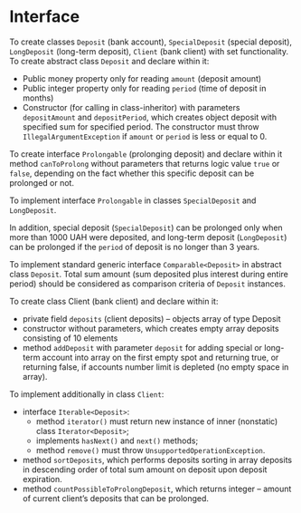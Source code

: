 # Interface

To create classes `Deposit` (bank account), `SpecialDeposit` (special deposit), `LongDeposit` (long-term deposit), `Client` (bank client) with set functionality.
To create abstract class `Deposit` and declare within it:
- Public money property only for reading `amount` (deposit amount)
- Public integer property only for reading `period` (time of deposit in months)
- Constructor (for calling in class-inheritor) with parameters `depositAmount` 
  and `depositPeriod`, which creates object deposit with specified sum 
  for specified period. The constructor must throw `IllegalArgumentException` 
  if `amount` or `period` is less or equal to 0.

To create interface `Prolongable` (prolonging deposit) and declare within 
it method `canToProlong` without parameters that returns logic value 
`true` or `false`, depending on the fact whether this specific deposit 
can be prolonged or not.

To implement interface `Prolongable` in classes `SpecialDeposit` and 
`LongDeposit`.  

In addition, special deposit (`SpecialDeposit`) can be prolonged only 
when more than 1000 UAH were deposited, and long-term deposit 
(`LongDeposit`) can be prolonged if the `period` of deposit 
is no longer than 3 years.

To implement standard generic interface `Comparable<Deposit>` in 
abstract class `Deposit`. Total sum amount (sum deposited plus interest 
during entire period) should be considered as comparison criteria 
of `Deposit` instances.

To create class Client (bank client) and declare within it:
- private field `deposits` (client deposits) – objects array 
of type Deposit
- constructor without parameters, which creates empty array 
deposits consisting of 10 elements
- method `addDeposit` with parameter `deposit` for adding 
special or long-term account into array on the 
first empty spot and returning true, or returning false, 
if accounts number limit is depleted (no empty space in array).

To implement additionally in class `Client`:
- interface `Iterable<Deposit>`:
  - method `iterator()` must return new instance of inner (nonstatic) class `Iterator<Deposit>`;
  - implements `hasNext()` and `next()` methods;
  - method `remove()` must throw `UnsupportedOperationException`.
- method `sortDeposits`, which performs deposits sorting in array deposits in
descending order of total sum amount on deposit upon deposit expiration.
- method `countPossibleToProlongDeposit`, which returns integer – amount
of current client’s deposits that can be prolonged.
